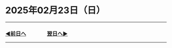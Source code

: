 # 2025年02月23日（日）

---

### [◀️前日へ](https://github.com/yuasys/chatty-journal/blob/main/2025/02/2025-02-22.md)&emsp;&emsp;&emsp;&emsp;[翌日へ▶️](https://github.com/yuasys/chatty-journal/blob/main/2025/02/2025-02-24.md)

---
